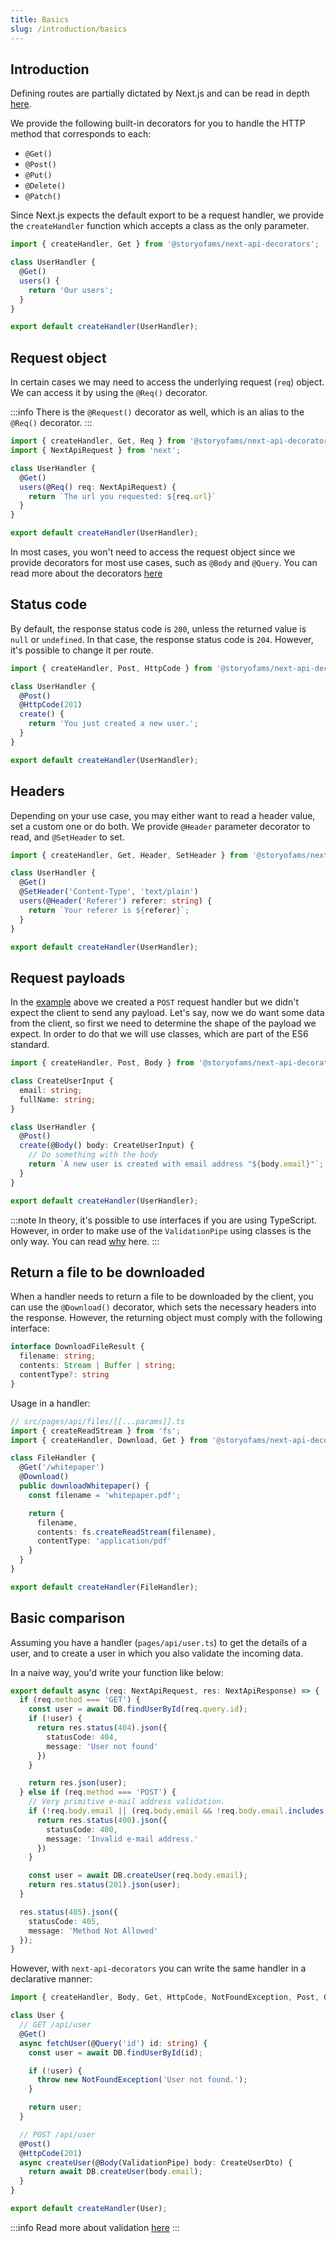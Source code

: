 ```yaml
---
title: Basics
slug: /introduction/basics
---
```


## Introduction

Defining routes are partially dictated by Next.js and can be read in depth [here](https://nextjs.org/docs/api-routes/introduction).

We provide the following built-in decorators for you to handle the HTTP method that corresponds to each:
* `@Get()`
* `@Post()`
* `@Put()`
* `@Delete()`
* `@Patch()`

Since Next.js expects the default export to be a request handler, we provide the `createHandler` function which accepts a class as the only parameter.

```ts
import { createHandler, Get } from '@storyofams/next-api-decorators';

class UserHandler {
  @Get()
  users() {
    return 'Our users';
  }
}

export default createHandler(UserHandler);
```

## Request object

In certain cases we may need to access the underlying request (`req`) object. We can access it by using the `@Req()` decorator.

:::info
There is the `@Request()` decorator as well, which is an alias to the `@Req()` decorator.
:::

```ts
import { createHandler, Get, Req } from '@storyofams/next-api-decorators';
import { NextApiRequest } from 'next';

class UserHandler {
  @Get()
  users(@Req() req: NextApiRequest) {
    return `The url you requested: ${req.url}`
  }
}

export default createHandler(UserHandler);
```

In most cases, you won't need to access the request object since we provide decorators for most use cases, such as `@Body` and `@Query`. You can read more about the decorators [here](/docs/api/decorators)

## Status code

By default, the response status code is `200`, unless the returned value is `null` or `undefined`. In that case, the response status code is `204`. However, it's possible to change it per route.

```ts
import { createHandler, Post, HttpCode } from '@storyofams/next-api-decorators';

class UserHandler {
  @Post()
  @HttpCode(201)
  create() {
    return 'You just created a new user.';
  }
}

export default createHandler(UserHandler);
```

## Headers

Depending on your use case, you may either want to read a header value, set a custom one or do both. We provide `@Header` parameter decorator to read, and `@SetHeader` to set.

```ts
import { createHandler, Get, Header, SetHeader } from '@storyofams/next-api-decorators';

class UserHandler {
  @Get()
  @SetHeader('Content-Type', 'text/plain')
  users(@Header('Referer') referer: string) {
    return `Your referer is ${referer}`;
  }
}

export default createHandler(UserHandler);
```

## Request payloads

In the [example](#status-code) above we created a `POST` request handler but we didn't expect the client to send any payload. Let's say, now we do want some data from the client, so first we need to determine the shape of the payload we expect. In order to do that we will use classes, which are part of the ES6 standard.

```ts
import { createHandler, Post, Body } from '@storyofams/next-api-decorators';

class CreateUserInput {
  email: string;
  fullName: string;
}

class UserHandler {
  @Post()
  create(@Body() body: CreateUserInput) {
    // Do something with the body
    return `A new user is created with email address "${body.email}"`;
  }
}

export default createHandler(UserHandler);
```

:::note
In theory, it's possible to use interfaces if you are using TypeScript. However, in order to make use of the `ValidationPipe` using classes is the only way. You can read [why](/docs/validation#class-vs-interface) here.
:::

## Return a file to be downloaded

When a handler needs to return a file to be downloaded by the client, you can use the `@Download()` decorator, which sets the necessary headers into the response. However, the returning object must comply with the following interface:

```ts
interface DownloadFileResult {
  filename: string;
  contents: Stream | Buffer | string;
  contentType?: string
}
```

Usage in a handler:
```ts
// src/pages/api/files/[[...params]].ts
import { createReadStream } from 'fs';
import { createHandler, Download, Get } from '@storyofams/next-api-decorators';

class FileHandler {
  @Get('/whitepaper')
  @Download()
  public downloadWhitepaper() {
    const filename = 'whitepaper.pdf';

    return {
      filename,
      contents: fs.createReadStream(filename),
      contentType: 'application/pdf'
    }
  }
}

export default createHandler(FileHandler);
```

## Basic comparison

Assuming you have a handler (`pages/api/user.ts`) to get the details of a user, and to create a user in which you also validate the incoming data.

In a naive way, you'd write your function like below:

```ts
export default async (req: NextApiRequest, res: NextApiResponse) => {
  if (req.method === 'GET') {
    const user = await DB.findUserById(req.query.id);
    if (!user) {
      return res.status(404).json({
        statusCode: 404,
        message: 'User not found'
      })
    }

    return res.json(user);
  } else if (req.method === 'POST') {
    // Very primitive e-mail address validation.
    if (!req.body.email || (req.body.email && !req.body.email.includes('@'))) {
      return res.status(400).json({
        statusCode: 400,
        message: 'Invalid e-mail address.'
      })
    }

    const user = await DB.createUser(req.body.email);
    return res.status(201).json(user);
  }

  res.status(405).json({
    statusCode: 405,
    message: 'Method Not Allowed'
  });
}
```

However, with `next-api-decorators` you can write the same handler in a declarative manner:

```ts
import { createHandler, Body, Get, HttpCode, NotFoundException, Post, Query } from '@storyofams/next-api-decorators';

class User {
  // GET /api/user
  @Get()
  async fetchUser(@Query('id') id: string) {
    const user = await DB.findUserById(id);

    if (!user) {
      throw new NotFoundException('User not found.');
    }

    return user;
  }

  // POST /api/user
  @Post()
  @HttpCode(201)
  async createUser(@Body(ValidationPipe) body: CreateUserDto) {
    return await DB.createUser(body.email);
  }
}

export default createHandler(User);
```

:::info
Read more about validation [here](/docs/validation)
:::
